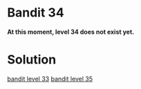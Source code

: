 <h1>Bandit 34</h1>

<p><strong>At this moment, level 34 does not exist yet.</strong></p>

<h1>Solution</h1>

[bandit level 33](bandit/tasks/bandit33.md)
[bandit level 35](bandit/tasks/bandit35.md)
